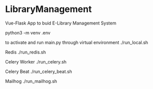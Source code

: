 # LibraryManagement
Vue-Flask App to buid E-Library Management System

python3 -m venv .env

to activate and run main.py through virtual environment
./run_local.sh

Redis
./run_redis.sh

Celery Worker
./run_celery.sh

Celery Beat
./run_celery_beat.sh

Mailhog
./run_mailhog.sh 

